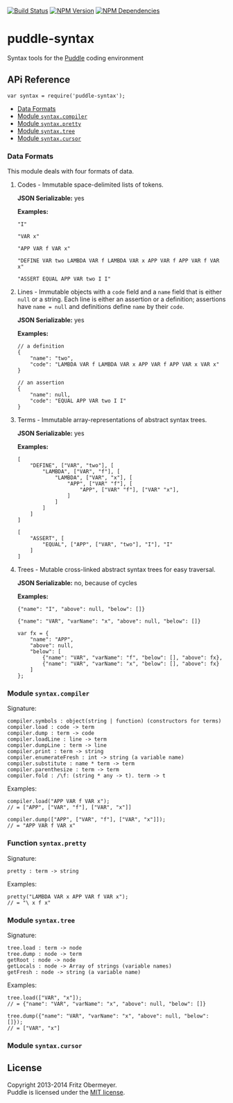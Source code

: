 [![Build Status](https://travis-ci.org/fritzo/puddle-syntax.svg?branch=master)](http://travis-ci.org/fritzo/puddle-syntax)
[![NPM Version](https://badge.fury.io/js/puddle-syntax.svg)](https://www.npmjs.org/package/puddle-syntax)
[![NPM Dependencies](https://david-dm.org/fritzo/puddle-syntax.svg)](https://www.npmjs.org/package/puddle-syntax)

# puddle-syntax

Syntax tools for the
[Puddle](https://github.com/fritzo/puddle) coding environment

## APi Reference

    var syntax = require('puddle-syntax');

* [Data Formats](#formats)
* [Module `syntax.compiler`](#compiler)
* [Module `syntax.pretty`](#pretty)
* [Module `syntax.tree`](#tree)
* [Module `syntax.cursor`](#cursor)

### Data Formats <a name="formats"/>

This module deals with four formats of data.

1.  Codes - Immutable space-delimited lists of tokens.

    **JSON Serializable:** yes

    **Examples:**

        "I"

        "VAR x"

        "APP VAR f VAR x"

        "DEFINE VAR two LAMBDA VAR f LAMBDA VAR x APP VAR f APP VAR f VAR x"

        "ASSERT EQUAL APP VAR two I I"

2.  Lines - Immutable objects with a `code` field and
    a `name` field that is either `null` or a string.
    Each line is either an assertion or a definition;
    assertions have `name = null` and definitions define `name` by their `code`.

    **JSON Serializable:** yes

    **Examples:**

        // a definition
        {
            "name": "two",
            "code": "LAMBDA VAR f LAMBDA VAR x APP VAR f APP VAR x VAR x"
        }

        // an assertion
        {
            "name": null,
            "code": "EQUAL APP VAR two I I"
        }

3.  Terms - Immutable array-representations of abstract syntax trees.

    **JSON Serializable:** yes

    **Examples:**

        [
            "DEFINE", ["VAR", "two"], [
                "LAMBDA", ["VAR", "f"], [
                    "LAMBDA", ["VAR", "x"], [
                        "APP", ["VAR" "f"], [
                            "APP", ["VAR" "f"], ["VAR" "x"],
                        ]
                    ]
                ]
            ]
        ]

        [
            "ASSERT", [
                "EQUAL", ["APP", ["VAR", "two"], "I"], "I"
            ]
        ]

4.  Trees - Mutable cross-linked abstract syntax trees for easy traversal.

    **JSON Serializable:** no, because of cycles

    **Examples:**

        {"name": "I", "above": null, "below": []}

        {"name": "VAR", "varName": "x", "above": null, "below": []}

        var fx = {
            "name": "APP",
            "above": null,
            "below": [
                {"name": "VAR", "varName": "f", "below": [], "above": fx},
                {"name": "VAR", "varName": "x", "below": [], "above": fx}
            ]
        };

### Module `syntax.compiler` <a name="compiler"/>

Signature:

    compiler.symbols : object(string | function) (constructors for terms)
    compiler.load : code -> term
    compiler.dump : term -> code
    compiler.loadLine : line -> term
    compiler.dumpLine : term -> line
    compiler.print : term -> string
    compiler.enumerateFresh : int -> string (a variable name)
    compiler.substitute : name * term -> term
    compiler.parenthesize : term -> term
    compiler.fold : /\f: (string * any -> t). term -> t

Examples:

    compiler.load("APP VAR f VAR x");
    // = ["APP", ["VAR", "f"], ["VAR", "x"]]

    compiler.dump(["APP", ["VAR", "f"], ["VAR", "x"]]);
    // = "APP VAR f VAR x"

### Function `syntax.pretty` <a name="pretty"/>

Signature:

    pretty : term -> string

Examples:

    pretty("LAMBDA VAR x APP VAR f VAR x");
    // = "\ x f x"

### Module `syntax.tree` <a name="tree"/>

Signature:

    tree.load : term -> node
    tree.dump : node -> term
    getRoot : node -> node
    getLocals : node -> Array of strings (variable names)
    getFresh : node -> string (a variable name)

Examples:

    tree.load(["VAR", "x"]);
    // = {"name": "VAR", "varName": "x", "above": null, "below": []}

    tree.dump({"name": "VAR", "varName": "x", "above": null, "below": []});
    // = ["VAR", "x"]

### Module `syntax.cursor` <a name="cursor"/>

## License

Copyright 2013-2014 Fritz Obermeyer.<br/>
Puddle is licensed under the [MIT license](/LICENSE).
